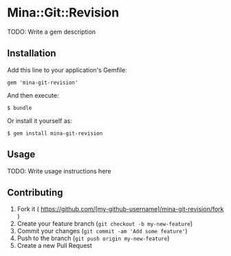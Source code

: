 # Mina::Git::Revision

TODO: Write a gem description

## Installation

Add this line to your application's Gemfile:

    gem 'mina-git-revision'

And then execute:

    $ bundle

Or install it yourself as:

    $ gem install mina-git-revision

## Usage

TODO: Write usage instructions here

## Contributing

1. Fork it ( https://github.com/[my-github-username]/mina-git-revision/fork )
2. Create your feature branch (`git checkout -b my-new-feature`)
3. Commit your changes (`git commit -am 'Add some feature'`)
4. Push to the branch (`git push origin my-new-feature`)
5. Create a new Pull Request
